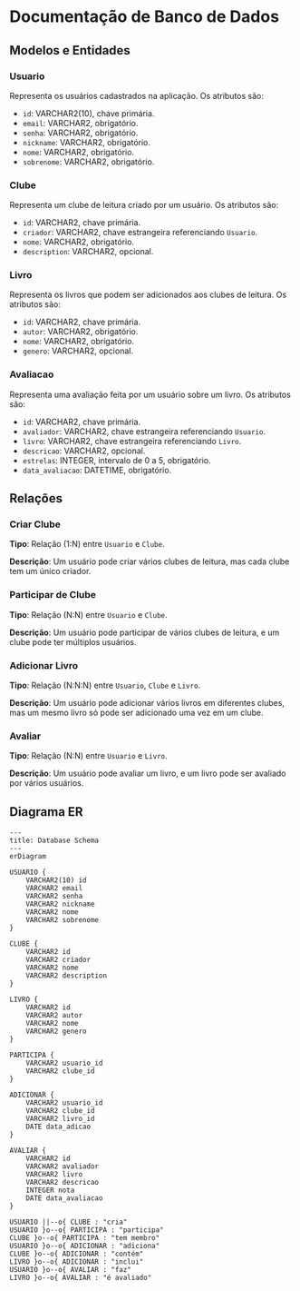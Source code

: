 # Documentação de Banco de Dados

## Modelos e Entidades

### Usuario
Representa os usuários cadastrados na aplicação. Os atributos são:
- `id`: VARCHAR2(10), chave primária.
- `email`: VARCHAR2, obrigatório.
- `senha`: VARCHAR2, obrigatório.
- `nickname`: VARCHAR2, obrigatório.
- `nome`: VARCHAR2, obrigatório.
- `sobrenome`: VARCHAR2, obrigatório.

### Clube
Representa um clube de leitura criado por um usuário. Os atributos são:
- `id`: VARCHAR2, chave primária.
- `criador`: VARCHAR2, chave estrangeira referenciando `Usuario`.
- `nome`: VARCHAR2, obrigatório.
- `description`: VARCHAR2, opcional.

### Livro
Representa os livros que podem ser adicionados aos clubes de leitura. Os atributos são:
- `id`: VARCHAR2, chave primária.
- `autor`: VARCHAR2, obrigatório.
- `nome`: VARCHAR2, obrigatório.
- `genero`: VARCHAR2, opcional.

### Avaliacao
Representa uma avaliação feita por um usuário sobre um livro. Os atributos são:
- `id`: VARCHAR2, chave primária.
- `avaliador`: VARCHAR2, chave estrangeira referenciando `Usuario`.
- `livro`: VARCHAR2, chave estrangeira referenciando `Livro`.
- `descricao`: VARCHAR2, opcional.
- `estrelas`: INTEGER, intervalo de 0 a 5, obrigatório.
- `data_avaliacao`: DATETIME, obrigatório.

## Relações

### Criar Clube
**Tipo**: Relação (1:N) entre `Usuario` e `Clube`.

**Descrição**: Um usuário pode criar vários clubes de leitura, mas cada clube tem um único criador.

### Participar de Clube
**Tipo**: Relação (N:N) entre `Usuario` e `Clube`.

**Descrição**: Um usuário pode participar de vários clubes de leitura, e um clube pode ter múltiplos usuários.

### Adicionar Livro
**Tipo**: Relação (N:N:N) entre `Usuario`, `Clube` e `Livro`.

**Descrição**: Um usuário pode adicionar vários livros em diferentes clubes, mas um mesmo livro só pode ser adicionado uma vez em um clube.

### Avaliar
**Tipo**: Relação (N:N) entre `Usuario` e `Livro`.

**Descrição**: Um usuário pode avaliar um livro, e um livro pode ser avaliado por vários usuários.

## Diagrama ER
```mermaid
---
title: Database Schema
---
erDiagram
    
USUARIO {
    VARCHAR2(10) id
    VARCHAR2 email
    VARCHAR2 senha
    VARCHAR2 nickname
    VARCHAR2 nome
    VARCHAR2 sobrenome
}

CLUBE {
    VARCHAR2 id
    VARCHAR2 criador
    VARCHAR2 nome
    VARCHAR2 description
}

LIVRO {
    VARCHAR2 id
    VARCHAR2 autor
    VARCHAR2 nome
    VARCHAR2 genero
}

PARTICIPA {
    VARCHAR2 usuario_id
    VARCHAR2 clube_id
}

ADICIONAR {
    VARCHAR2 usuario_id
    VARCHAR2 clube_id
    VARCHAR2 livro_id
    DATE data_adicao
}

AVALIAR {
    VARCHAR2 id
    VARCHAR2 avaliador
    VARCHAR2 livro
    VARCHAR2 descricao
    INTEGER nota
    DATE data_avaliacao
}

USUARIO ||--o{ CLUBE : "cria"
USUARIO }o--o{ PARTICIPA : "participa"
CLUBE }o--o{ PARTICIPA : "tem membro"
USUARIO }o--o{ ADICIONAR : "adiciona"
CLUBE }o--o{ ADICIONAR : "contém"
LIVRO }o--o{ ADICIONAR : "inclui"
USUARIO }o--o{ AVALIAR : "faz"
LIVRO }o--o{ AVALIAR : "é avaliado"